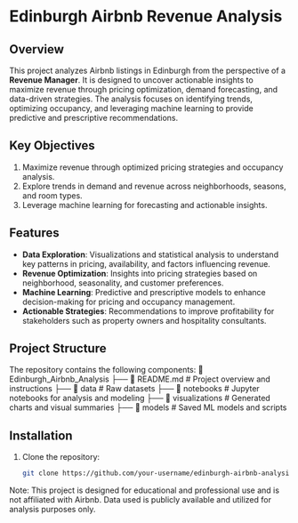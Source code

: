 # Edinburgh Airbnb Revenue Analysis

## **Overview**
This project analyzes Airbnb listings in Edinburgh from the perspective of a **Revenue Manager**. It is designed to uncover actionable insights to maximize revenue through pricing optimization, demand forecasting, and data-driven strategies. The analysis focuses on identifying trends, optimizing occupancy, and leveraging machine learning to provide predictive and prescriptive recommendations.

## **Key Objectives**
1. Maximize revenue through optimized pricing strategies and occupancy analysis.
2. Explore trends in demand and revenue across neighborhoods, seasons, and room types.
3. Leverage machine learning for forecasting and actionable insights.

## **Features**
- **Data Exploration**: Visualizations and statistical analysis to understand key patterns in pricing, availability, and factors influencing revenue.
- **Revenue Optimization**: Insights into pricing strategies based on neighborhood, seasonality, and customer preferences.
- **Machine Learning**: Predictive and prescriptive models to enhance decision-making for pricing and occupancy management.
- **Actionable Strategies**: Recommendations to improve profitability for stakeholders such as property owners and hospitality consultants.

## **Project Structure**
The repository contains the following components:
📂 Edinburgh_Airbnb_Analysis ├── 📄 README.md # Project overview and instructions ├── 📂 data # Raw datasets ├── 📂 notebooks # Jupyter notebooks for analysis and modeling ├── 📂 visualizations # Generated charts and visual summaries ├── 📂 models # Saved ML models and scripts

## **Installation**
1. Clone the repository:
   ```bash
   git clone https://github.com/your-username/edinburgh-airbnb-analysis.git

Note: This project is designed for educational and professional use and is not affiliated with Airbnb. Data used is publicly available and utilized for analysis purposes only.
